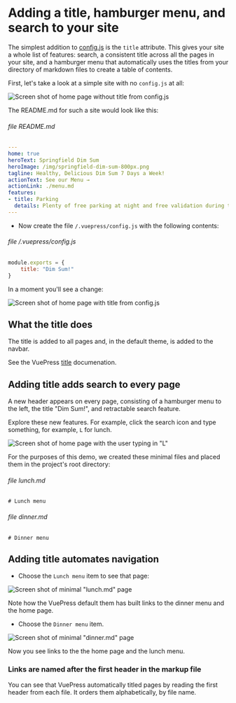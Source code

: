 # Adding a title, hamburger menu, and search to your site

The simplest addition to [config.js](./config1.md) is the `title` attribute. 
This gives your site a whole list of features: search, a consistent title across
all the pages in your site, and a hamburger menu that automatically uses
the titles from your directory of markdown files to create a table of contents.

First, let's take a look at a simple site with no `config.js` at all:

![Screen shot of home page without title from config.js](./assets/img/config-title-notitle.png)

The README.md for such a site would look like this:

###### file README.md
```yaml
---
home: true 
heroText: Springfield Dim Sum
heroImage: /img/springfield-dim-sum-800px.png
tagline: Healthy, Delicious Dim Sum 7 Days a Week!
actionText: See our Menu →
actionLink: ./menu.md
features:
- title: Parking
  details: Plenty of free parking at night and free validation during the busin
---
```

* Now create the file `/.vuepress/config.js` with the following contents:

###### file /.vuepress/config.js
```javascript
module.exports = {
    title: "Dim Sum!"
}
```

In a moment you'll see a change:

![Screen shot of home page with title from config.js](./assets/img/config-title.png)

## What the title does

The title is added to all pages and, in the default theme, is added to the navbar.

See the VuePress [title](https://vuepress.vuejs.org/config/#title) documenation.

## Adding title adds search to every page

A new header appears on every page, consisting of a hamburger menu to the left, the title "Dim Sum!", and retractable 
search feature.

Explore these new features. For example, click the search icon and type something, 
for example, `L` for lunch.

![Screen shot of home page with the user typing in "L"](./assets/img/config-title-start-search.png)

For the purposes of this demo, we created these minimal files and placed
them in the project's root directory:

###### file lunch.md

```
# Lunch menu
```

###### file dinner.md

```
# Dinner menu
```

## Adding title automates navigation

* Choose the `Lunch menu` item to see that page:

![Screen shot of minimal "lunch.md" page](./assets/img/config-title-lunch.png)

Note how the VuePress default them has built links to the dinner menu and the home page.

* Choose the `Dinner menu` item.

![Screen shot of minimal "dinner.md" page](./assets/img/config-title-dinner.png)

Now you see links to the the home page and the lunch menu.

### Links are named after the first header in the markup file

You can see that VuePress automatically titled pages by reading the first header from each file. It orders
them alphabetically, by file name.



